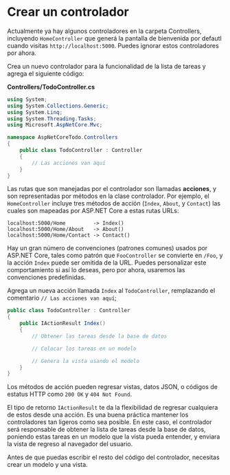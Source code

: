 # Crear un controlador
Actualmente ya hay algunos controladores en la carpeta Controllers, incluyendo `HomeController` que generá la pantalla de bienvenida por defautl cuando visitas `http://localhost:5000`. Puedes ignorar estos controladores por ahora.

Crea un nuevo controlador para la funcionalidad de la lista de tareas y agrega el siguiente código:

**Controllers/TodoController.cs**

``` csharp
using System;
using System.Collections.Generic;
using System.Linq;
using System.Threading.Tasks;
using Microsoft.AspNetCore.Mvc;

namespace AspNetCoreTodo.Controllers
{
    public class TodoController : Controller
    {
        // Las acciones van aquí
    }
}
```

Las rutas que son manejadas por el controlador son llamadas **acciones**, y son representadas por métodos en la clase controlador. Por ejemplo, el `HomeController` incluye tres métodos de acción (`Index`, `About`, y `Contact`) las cuales son mapeadas por ASP.NET Core a estas rutas URLs:

```
localhost:5000/Home         -> Index()
localhost:5000/Home/About   -> About()
localhost:5000/Home/Contact -> Contact()
```

Hay un gran número de convenciones (patrones comunes) usados por ASP.NET Core, tales como patrón que `FooController` se convierte en `/Foo`, y la acción `Index` puede ser omitida de la URL. Puedes personalizar este comportamiento si así lo deseas, pero por ahora, usaremos las convenciones predefinidas.

Agrega un nueva acción llamada `Index` al `TodoController`, remplazando el comentario `// Las acciones van aquí`;

```csharp
public class TodoController : Controller
{
    public IActionResult Index()
    {
        // Obtener las tareas desde la base de datos

        // Colocar los tareas en un modelo

        // Genera la vista usando el modelo
    }
}
```

Los métodos de acción pueden regresar vistas, datos JSON, o códigos de estatus HTTP como `200 OK` y `404 Not Found`.

El tipo de retorno `IActionResult` te da la flexibilidad de regresar cualquiera de estos desde una acción. Es una buena práctica mantener los controladores tan ligeros como sea posible. En este caso, el controlador será responsable de obtener la lista de tareas desde la base de datos, poniendo estas tareas en un modelo que la vista pueda entender, y enviara la vista de regreso al navegador del usuario.

Antes de que puedas escribir el resto del código del controlador, necesitas crear un modelo y una vista.
